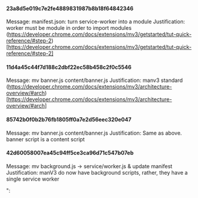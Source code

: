 #### 23a8d5e019c7e2fe4889831987b8b18f64842346
Message: manifest.json: turn service-worker into a module
Justification: worker must be module in order to import modules
(https://developer.chrome.com/docs/extensions/mv3/getstarted/tut-quick-reference/#step-2)[https://developer.chrome.com/docs/extensions/mv3/getstarted/tut-quick-reference/#step-2]

#### 11d4a45c44f7d188c2dbf22ec58b458c2f0c5546
Message: mv banner.js content/banner.js
Justification: manv3 standard
(https://developer.chrome.com/docs/extensions/mv3/architecture-overview/#arch)[https://developer.chrome.com/docs/extensions/mv3/architecture-overview/#arch]

#### 85742b0f0b2b76fb1805ff0a7e2d56eec320e047
Message: mv banner.js content/banner.js
Justification: Same as above. banner script is a content script

#### 42d60058007ea45c94ff5ce3ca96d71c547b07eb
Message: mv background.js -> service/worker.js & update manifest
Justification: manV3 do now have background scripts, rather, they have a single service worker

":

